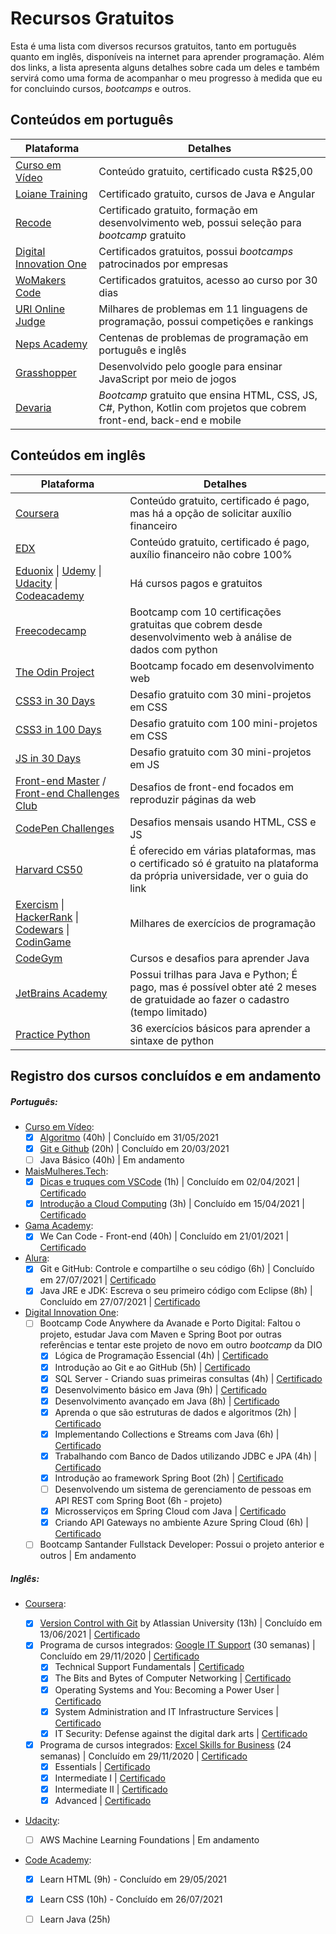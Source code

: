 # Recursos Gratuitos

Esta é uma lista com diversos recursos gratuitos, tanto em português quanto em inglês, disponíveis na internet para aprender programação. Além dos links, a lista apresenta alguns detalhes sobre cada um deles e também servirá como uma forma de acompanhar o meu progresso à medida que eu for concluindo cursos, *bootcamps* e outros.



## Conteúdos em português

| Plataforma                                                   | Detalhes                                                     |
| ------------------------------------------------------------ | ------------------------------------------------------------ |
| [Curso em Vídeo](https://www.cursoemvideo.com/cursos/)       | Conteúdo gratuito, certificado custa R$25,00                 |
| [Loiane Training](https://loiane.training/cursos)            | Certificado gratuito, cursos de Java e Angular               |
| [Recode](https://recode.org.br/cursos/)                      | Certificado gratuito, formação em desenvolvimento web, possui seleção para *bootcamp* gratuito |
| [Digital Innovation One](https://digitalinnovation.one/)     | Certificados gratuitos, possui *bootcamps* patrocinados por empresas |
| [WoMakers Code](https://maismulheres.tech/)                  | Certificados gratuitos, acesso ao curso por 30 dias          |
| [URI Online Judge](https://www.urionlinejudge.com.br/judge/pt/login?redirect=%2Fpt) | Milhares de problemas em 11 linguagens de programação, possui competições e rankings |
| [Neps Academy](https://neps.academy/br/login)                | Centenas de problemas de programação em português e inglês   |
| [Grasshopper](https://learn.grasshopper.app/)                | Desenvolvido pelo google para ensinar JavaScript por meio de jogos |
| [Devaria](https://www.devaria.com.br/)                       | *Bootcamp* gratuito que ensina HTML, CSS, JS, C#, Python, Kotlin com projetos que cobrem front-end, back-end e mobile |



## Conteúdos em inglês

| Plataforma                                                   | Detalhes                                                     |
| ------------------------------------------------------------ | ------------------------------------------------------------ |
| [Coursera](https://www.coursera.org/)                        | Conteúdo gratuito, certificado é pago, mas há a opção de solicitar auxílio financeiro |
| [EDX](https://www.edx.org/)                                  | Conteúdo gratuito, certificado é pago, auxílio financeiro não cobre 100% |
| [Eduonix](https://www.eduonix.com/courses/) \| [Udemy](https://www.udemy.com/) \| [Udacity](https://www.udacity.com/) \| [Codeacademy](http://codeacademy.com/) | Há cursos pagos e gratuitos                                  |
| [Freecodecamp](https://www.freecodecamp.org/learn/)          | Bootcamp com 10 certificações gratuitas que cobrem desde desenvolvimento web à análise de dados com python |
| [The Odin Project](https://www.theodinproject.com/home)      | Bootcamp focado em desenvolvimento web                       |
| [CSS3 in 30 Days](https://codecollege.ca/p/css3-coding-challenge) | Desafio gratuito com 30 mini-projetos em CSS                 |
| [CSS3 in 100 Days](https://100dayscss.com/)                  | Desafio gratuito com 100 mini-projetos em CSS                |
| [JS in 30 Days](https://javascript30.com/)                   | Desafio gratuito com 30 mini-projetos em JS                  |
| [Front-end Master](https://www.frontendmentor.io/) / [Front-end Challenges Club](https://piccalil.li/category/front-end-challenges-club/) | Desafios de front-end focados em reproduzir páginas da web   |
| [CodePen Challenges](https://codepen.io/challenges)          | Desafios mensais usando HTML, CSS e JS                       |
| [Harvard CS50](https://www.classcentral.com/report/harvard-cs50-guide/) | É oferecido em várias plataformas, mas o certificado só é gratuito na plataforma da própria universidade, ver o guia do link |
| [Exercism](https://exercism.io/) \| [HackerRank](https://www.hackerrank.com/) \| [Codewars](https://www.codewars.com/) \| [CodinGame](https://www.codingame.com/start) | Milhares de exercícios de programação                        |
| [CodeGym](https://codegym.cc/)                               | Cursos e desafios para aprender Java                         |
| [JetBrains Academy](https://hyperskill.org/study-plan)       | Possui trilhas para Java e Python; É pago, mas é possível obter até 2 meses de gratuidade ao fazer o cadastro (tempo limitado) |
| [Practice Python](https://www.practicepython.org/)           | 36 exercícios básicos para aprender a sintaxe de python      |



## Registro dos cursos concluídos e em andamento

##### Português:

- [Curso em Vídeo](https://www.cursoemvideo.com/): 
  - [x] [Algoritmo](https://www.cursoemvideo.com/course/curso-de-algoritmo/) (40h) | Concluído em 31/05/2021
  - [x] [Git e Github](https://www.cursoemvideo.com/course/curso-de-git-e-github/) (20h) | Concluído em 20/03/2021
  - [ ] Java Básico (40h) | Em andamento
- [MaisMulheres.Tech](https://maismulheres.tech/): 
  - [x] [Dicas e truques com VSCode](https://maismulheres.tech/p/dicas-e-truques-com-visual-studio-code) (1h) | Concluído em 02/04/2021 | [Certificado](https://drive.google.com/file/d/1uNa_ehaWLgdFxazPgIgWcFSX02OgxLDb/view?usp=sharing)
  - [x] [Introdução a Cloud Computing](https://maismulheres.tech/p/introducao-a-cloud-computing) (3h) | Concluído em 15/04/2021 | [Certificado](https://drive.google.com/file/d/1wV14DK4jX906aD1sYoG-WnIUs9AJ1Vzm/view?usp=sharing)
- [Gama Academy](https://www.gama.academy/):
  - [x] We Can Code - Front-end (40h) | Concluído em 21/01/2021 | [Certificado](https://drive.google.com/file/d/1gtW8gzFjNKlemH2WDsgZTQKYRlkRAmwi/view?usp=sharing)
- [Alura](https://www.alura.com.br/):
  - [x] Git e GitHub: Controle e compartilhe o seu código (6h) | Concluído em 27/07/2021 | [Certificado](https://drive.google.com/file/d/1Q9-_mgQFQ9b3uIXnSAZrlklI0kdXnhLs/view?usp=sharing)
  - [x] Java JRE e JDK: Escreva o seu primeiro código com Eclipse (8h) | Concluído em 27/07/2021 | [Certificado](https://drive.google.com/file/d/1XppKkS8RriG6G7-clxrCaks7DmkibcwJ/view?usp=sharing)
- [Digital Innovation One](https://digitalinnovation.one/): 
  - [ ] Bootcamp Code Anywhere da Avanade e Porto Digital: Faltou o projeto, estudar Java com Maven e Spring Boot por outras referências e tentar este projeto de novo em outro *bootcamp* da DIO
    - [x] Lógica de Programação Essencial (4h) | [Certificado](https://certificates.digitalinnovation.one/35272DF6)
    - [x] Introdução ao Git e ao GitHub (5h) | [Certificado](https://certificates.digitalinnovation.one/28B01445)
    - [x] SQL Server - Criando suas primeiras consultas (4h) | [Certificado](https://certificates.digitalinnovation.one/455E1D4C)
    - [x] Desenvolvimento básico em Java (9h) | [Certificado](https://certificates.digitalinnovation.one/24BDFDAC)
    - [x] Desenvolvimento avançado em Java (8h) | [Certificado](https://certificates.digitalinnovation.one/947DABD8)
    - [x] Aprenda o que são estruturas de dados e algoritmos (2h) | [Certificado](https://certificates.digitalinnovation.one/B26297FE)
    - [x] Implementando Collections e Streams com Java (6h) | [Certificado](https://certificates.digitalinnovation.one/5AA25F10)
    - [x] Trabalhando com Banco de Dados utilizando JDBC e JPA (4h) | [Certificado](https://certificates.digitalinnovation.one/F7FA0485)
    - [x] Introdução ao framework Spring Boot (2h) | [Certificado](https://certificates.digitalinnovation.one/2EFA3F9F)
    - [ ] Desenvolvendo um sistema de gerenciamento de pessoas em API REST com Spring Boot (6h - projeto) 
    - [x] Microsserviços em Spring Cloud com Java | [Certificado](https://certificates.digitalinnovation.one/732493BD)
    - [x] Criando API Gateways no ambiente Azure Spring Cloud (6h) | [Certificado](https://certificates.digitalinnovation.one/6B0DEBBE)
  - [ ]  Bootcamp Santander Fullstack Developer: Possui o projeto anterior e outros | Em andamento

##### Inglês:

- [Coursera](https://www.coursera.org/): 
  - [x] [Version Control with Git](https://www.coursera.org/learn/version-control-with-git?) by Atlassian University (13h) | Concluído em 13/06/2021 | [Certificado](https://coursera.org/share/27dcb426566897493e58b38b8bec8cce)
  - [x] Programa de cursos integrados: [Google IT Support](https://www.coursera.org/professional-certificates/google-it-support) (30 semanas) | Concluído em 29/11/2020 | [Certificado](https://coursera.org/share/5aeec2052c2e5706dcdc158147f97c1a)
    - [x] Technical Support Fundamentals | [Certificado](https://coursera.org/share/3b5c2da08e744cd313cf739088593b32)
    - [x] The Bits and Bytes of Computer Networking | [Certificado](https://coursera.org/share/a2a959fb6776cc4d6079223d524ddd4d)
    - [x] Operating Systems and You: Becoming a Power User | [Certificado](https://coursera.org/share/593fba13d2379e2688d2c04e6bd28924)
    - [x] System Administration and IT Infrastructure Services | [Certificado](https://coursera.org/share/5d34faa10ceac4de6d8c066f1279adb3)
    - [x] IT Security: Defense against the digital dark arts | [Certificado](https://coursera.org/share/7b85e58d7520bcda36b0632462f6d4bf)
  - [x] Programa de cursos integrados: [Excel Skills for Business](https://www.coursera.org/specializations/excel) (24 semanas) | Concluído em 29/11/2020 | [Certificado](https://coursera.org/share/32976b449677f598daf112bf3f7568cd)
    - [x] Essentials | [Certificado](https://coursera.org/share/58ab25d69adcfbe2d0a065990bb8bb1e)
    - [x] Intermediate I | [Certificado](https://coursera.org/share/e865198ff2e453c77273ebe42c71a76a)
    - [x] Intermediate II | [Certificado](https://coursera.org/share/fcf71ad056eef337698e0ec1886fe5be)
    - [x] Advanced | [Certificado](https://coursera.org/share/75ea586946d88a888fabd75c437deb23)
  
- [Udacity](https://www.udacity.com/scholarships/aws-machine-learning-scholarship-program): 
  
  - [ ] AWS Machine Learning Foundations | Em andamento
  
- [Code Academy](https://www.codecademy.com/learn): 
  - [x] Learn HTML (9h) - Concluído em 29/05/2021
  - [x] Learn CSS (10h) - Concluído em 26/07/2021
  - [ ] Learn Java (25h)
  
  

